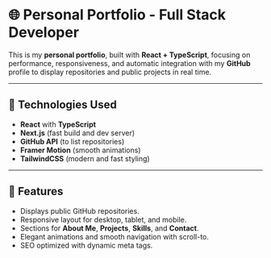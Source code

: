 # 🌐 Personal Portfolio - Full Stack Developer

This is my **personal portfolio**, built with **React + TypeScript**, focusing on performance, responsiveness, and automatic integration with my **GitHub** profile to display repositories and public projects in real time.

---

## 🧰 Technologies Used

- **React** with **TypeScript**
- **Next.js** (fast build and dev server)
- **GitHub API** (to list repositories)
- **Framer Motion** (smooth animations)
- **TailwindCSS** (modern and fast styling)

---

## 📸 Features

- Displays public GitHub repositories.
- Responsive layout for desktop, tablet, and mobile.
- Sections for **About Me**, **Projects**, **Skills**, and **Contact**.
- Elegant animations and smooth navigation with scroll-to.
- SEO optimized with dynamic meta tags.
